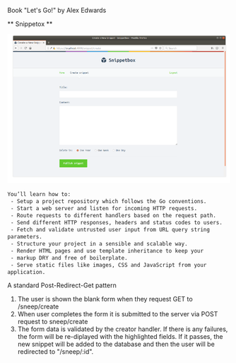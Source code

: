 Book "Let's Go!" by Alex Edwards

** Snippetox **

![Web Visualization](https://github.com/belivinge/Snippetbox/blob/master/ui/static/img/Screenshot%20from%202023-12-07%2006-58-33.png)

```
You’ll learn how to:
 - Setup a project repository which follows the Go conventions.
 - Start a web server and listen for incoming HTTP requests.
 - Route requests to different handlers based on the request path.
 - Send different HTTP responses, headers and status codes to users.
 - Fetch and validate untrusted user input from URL query string parameters.
 - Structure your project in a sensible and scalable way.
 - Render HTML pages and use template inheritance to keep your
 - markup DRY and free of boilerplate.
 - Serve static files like images, CSS and JavaScript from your application.
```

A standard Post-Redirect-Get pattern
   1. The user is shown the blank form when they request GET to /sneep/create
   2. When user completes the form it is submitted to the server via POST request to sneep/create
   3. The form data is validated by the creator handler. If there is any failures, the form will be re-diplayed with the highlighted fields. If it passes, the new snippet will be added to the database and then the user will be redirected to "/sneep/:id".
